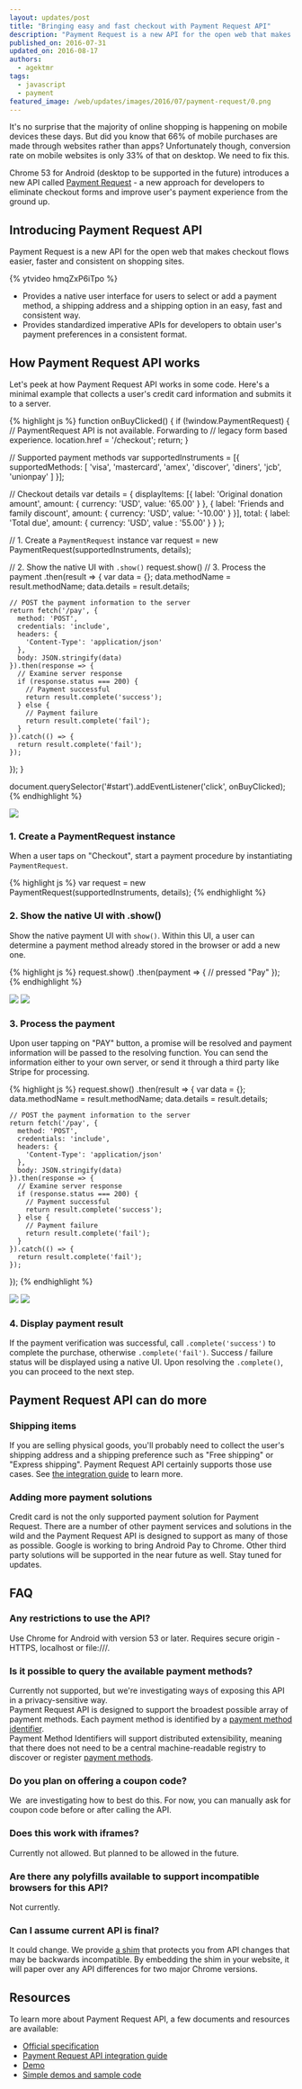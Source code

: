 ```yaml
---
layout: updates/post
title: "Bringing easy and fast checkout with Payment Request API"
description: "Payment Request is a new API for the open web that makes checkout flows easier, faster and consistent."
published_on: 2016-07-31
updated_on: 2016-08-17
authors:
  - agektmr
tags:
  - javascript
  - payment
featured_image: /web/updates/images/2016/07/payment-request/0.png
---
```


It's no surprise that the majority of online shopping is happening on mobile devices these days. But did you know that 66% of mobile purchases are made through websites rather than apps?  Unfortunately though, conversion rate on mobile websites is only 33% of that on desktop. We need to fix this.

Chrome 53 for Android (desktop to be supported in the future) introduces a new API called [Payment Request](https://www.w3.org/TR/payment-request/) - a new approach for developers to eliminate checkout forms and improve user's payment experience from the ground up.

## Introducing Payment Request API
Payment Request is a new API for the open web that makes checkout flows easier, faster and consistent on shopping sites.

{% ytvideo hmqZxP6iTpo %}

* Provides a native user interface for users to select or add a payment method, a shipping address and a shipping option in an easy, fast and consistent way.
* Provides standardized imperative APIs for developers to obtain user's payment preferences in a consistent format.


## How Payment Request API works
Let's peek at how Payment Request API works in some code. Here's a minimal example that collects a user's credit card information and submits it to a server.

{% highlight js %}
function onBuyClicked() {
  if (!window.PaymentRequest) {
    // PaymentRequest API is not available. Forwarding to
    // legacy form based experience.
    location.href = '/checkout';
    return;
  }

  // Supported payment methods
  var supportedInstruments = [{
    supportedMethods: [
      'visa', 'mastercard', 'amex', 'discover',
      'diners', 'jcb', 'unionpay'
    ]
  }];

  // Checkout details
  var details = {
    displayItems: [{
      label: 'Original donation amount',
      amount: { currency: 'USD', value: '65.00' }
    }, {
      label: 'Friends and family discount',
      amount: { currency: 'USD', value: '-10.00' }
    }],
    total: {
      label: 'Total due',
      amount: { currency: 'USD', value : '55.00' }
    }
  };

  // 1. Create a `PaymentRequest` instance
  var request = new PaymentRequest(supportedInstruments, details);

  // 2. Show the native UI with `.show()`
  request.show()
  // 3. Process the payment
  .then(result => {
    var data = {};
    data.methodName = result.methodName;
    data.details    = result.details;

    // POST the payment information to the server
    return fetch('/pay', {
      method: 'POST',
      credentials: 'include',
      headers: {
        'Content-Type': 'application/json'
      },
      body: JSON.stringify(data)
    }).then(response => {
      // Examine server response
      if (response.status === 200) {
        // Payment successful
        return result.complete('success');
      } else {
        // Payment failure
        return result.complete('fail');
      }
    }).catch(() => {
      return result.complete('fail');
    });
  });
}

document.querySelector('#start').addEventListener('click', onBuyClicked);
{% endhighlight %}

![](/web/updates/images/2016/07/payment-request/1.png)

### 1. Create a PaymentRequest instance
When a  user taps on "Checkout", start a payment procedure by instantiating `PaymentRequest`.

{% highlight js %}
var request = new PaymentRequest(supportedInstruments, details);
{% endhighlight %}

### 2. Show the native UI with .show()
Show the native payment UI with `show()`. Within this UI, a user can determine a payment method already stored in the browser or add a new one.

{% highlight js %}
  request.show()
  .then(payment => {
    // pressed "Pay"
  });
{% endhighlight %}

 <img src="/web/updates/images/2016/07/payment-request/2.png" style="max-width:340px">
 <img src="/web/updates/images/2016/07/payment-request/3.png" style="max-width:340px">

### 3. Process the payment
Upon user tapping on "PAY" button, a promise will be resolved and payment information will be passed to the resolving function. You can send the information either to your own server, or send it through a third party like Stripe for processing.

{% highlight js %}
  request.show()
  .then(result => {
    var data = {};
    data.methodName = result.methodName;
    data.details    = result.details;

    // POST the payment information to the server
    return fetch('/pay', {
      method: 'POST',
      credentials: 'include',
      headers: {
        'Content-Type': 'application/json'
      },
      body: JSON.stringify(data)
    }).then(response => {
      // Examine server response
      if (response.status === 200) {
        // Payment successful
        return result.complete('success');
      } else {
        // Payment failure
        return result.complete('fail');
      }
    }).catch(() => {
      return result.complete('fail');
    });
  });
{% endhighlight %}

 <img src="/web/updates/images/2016/07/payment-request/4.png" style="max-width:340px">
 <img src="/web/updates/images/2016/07/payment-request/5.png" style="max-width:340px">

### 4. Display payment result
If the payment verification was successful, call `.complete('success')` to complete the purchase, otherwise `.complete('fail')`. Success / failure status will be displayed using a native UI. Upon resolving the `.complete()`, you can proceed to the next step.

## Payment Request API can do more

### Shipping items
If you are selling physical goods, you'll probably need to collect the user's shipping address and a shipping preference such as "Free shipping" or "Express shipping". Payment Request API certainly supports those use cases. See [the integration guide](https://developers.google.com/web/fundamentals/primers/payment-request/) to learn more.

### Adding more payment solutions
Credit card is not the only supported payment solution for Payment Request. There are a number of other payment services and solutions in the wild and the Payment Request API is designed to support as many of those as possible. Google is working to bring Android Pay to Chrome. Other third party solutions will be supported in the near future as well. Stay tuned for updates.

## FAQ

### Any restrictions to use the API?
Use Chrome for Android with version 53 or later. Requires secure origin - HTTPS, localhost or file:///.

### Is it possible to query the available payment methods?
Currently not supported, but we're investigating ways of exposing this API in a privacy-sensitive way.  
Payment Request API is designed to support the broadest possible array of payment methods. Each payment method is identified by a [payment method identifier](https://w3c.github.io/browser-payment-api/specs/architecture.html#dfn-payment-method-identifier).  
Payment Method Identifiers will support distributed extensibility, meaning that there does not need to be a central machine-readable registry to discover or register [payment methods](https://w3c.github.io/browser-payment-api/specs/architecture.html#dfn-payment-method).

### Do you plan on offering a coupon code?
We  are investigating how to best do this. For now, you can manually ask for coupon code before or after calling the API.

### Does this work with iframes?
Currently not allowed. But planned to be allowed in the future.

### Are there any polyfills available to support incompatible browsers for this API?
Not currently.

### Can I assume current API is final?
It could change. We provide [a shim](https://storage.googleapis.com/prshim/v1/payment-shim.js) that protects you from API changes that may be backwards incompatible. By embedding the shim in your website, it will paper over any API differences for two major Chrome versions.

## Resources
To learn more about Payment Request API, a few documents and resources are available:

* [Official specification](https://www.w3.org/TR/payment-request/)
* [Payment Request API integration guide](https://developers.google.com/web/fundamentals/primers/payment-request/)
* [Demo](https://emerald-eon.appspot.com/)
* [Simple demos and sample code](https://googlechrome.github.io/samples/paymentrequest/)
